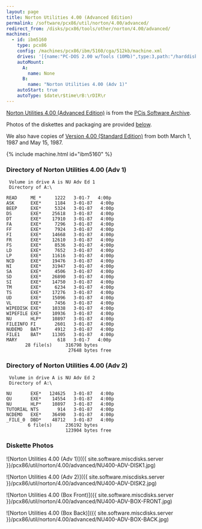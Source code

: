 ```yaml
---
layout: page
title: Norton Utilities 4.00 (Advanced Edition)
permalink: /software/pcx86/util/norton/4.00/advanced/
redirect_from: /disks/pcx86/tools/other/norton/4.00/advanced/
machines:
  - id: ibm5160
    type: pcx86
    config: /machines/pcx86/ibm/5160/cga/512kb/machine.xml
    drives: '[{name:"PC-DOS 2.00 w/Tools (10Mb)",type:3,path:"/harddisks/pcx86/10mb/PCDOS200-C400.json"},{name:"MS-DOS 1.x/2.x Source (10Mb)",type:3,path:"/harddisks/pcx86/10mb/MSDOS-SRC.json"}]'
    autoMount:
      A:
        name: None
      B:
        name: "Norton Utilities 4.00 (Adv 1)"
    autoStart: true
    autoType: $date\r$time\rB:\rDIR\r
---
```


[Norton Utilities 4.00 (Advanced Edition)](#directory-of-norton-utilities-400-advanced-1) is from the
[PCjs Software Archive](/software/pcjs/).

Photos of the diskettes and packaging are provided [below](#diskette-photos).

We also have copies of [Version 4.00 (Standard Edition)](../) from both March 1, 1987 and May 15, 1987.

{% include machine.html id="ibm5160" %}

### Directory of Norton Utilities 4.00 (Adv 1)

     Volume in drive A is NU Adv Ed 1
     Directory of A:\

    READ     ME *     1222   3-01-7   4:00p
    ASK      EXE*     1184   3-01-87   4:00p
    BEEP     EXE*     5324   3-01-87   4:00p
    DS       EXE*    25618   3-01-87   4:00p
    DT       EXE*    17910   3-01-87   4:00p
    FA       EXE*     7296   3-01-87   4:00p
    FF       EXE*     7924   3-01-87   4:00p
    FI       EXE*    14668   3-01-87   4:00p
    FR       EXE*    12610   3-01-87   4:00p
    FS       EXE*     8536   3-01-87   4:00p
    LD       EXE*     7652   3-01-87   4:00p
    LP       EXE*    11616   3-01-87   4:00p
    NCD      EXE*    19476   3-01-87   4:00p
    NI       EXE*    31947   3-01-87   4:00p
    SA       EXE*     4506   3-01-87   4:00p
    SD       EXE*    26890   3-01-87   4:00p
    SI       EXE*    14750   3-01-87   4:00p
    TM       EXE*     6234   3-01-87   4:00p
    TS       EXE*    17276   3-01-87   4:00p
    UD       EXE*    15096   3-01-87   4:00p
    VL       EXE*     7456   3-01-87   4:00p
    WIPEDISK EXE*    10338   3-01-87   4:00p
    WIPEFILE EXE*    10936   3-01-87   4:00p
    NU       HLP*    10897   3-01-87   4:00p
    FILEINFO FI       2601   3-01-87   4:00p
    NUDEMO   BAT*     4912   3-01-87   4:00p
    FILE1    BAT*    11305   3-01-87   4:00p
    MARY               618   3-01-7   4:00p
           28 file(s)     316798 bytes
                           27648 bytes free

### Directory of Norton Utilities 4.00 (Adv 2)

     Volume in drive A is NU Adv Ed 2
     Directory of A:\

    NU       EXE*   124625   3-01-87   4:00p
    QU       EXE*    14554   3-01-87   4:00p
    NU       HLP*    10897   3-01-87   4:00p
    TUTORIAL NTS       914   3-01-87   4:00p
    NCDEMO   EXE*    36490   3-01-87   4:00p
    _FILE_0  DBD*    48712   3-01-87   4:00p
            6 file(s)     236192 bytes
                          123904 bytes free

### Diskette Photos

![Norton Utilities 4.00 (Adv 1)]({{ site.software.miscdisks.server }}/pcx86/util/norton/4.00/advanced/NU400-ADV-DISK1.jpg)

![Norton Utilities 4.00 (Adv 2)]({{ site.software.miscdisks.server }}/pcx86/util/norton/4.00/advanced/NU400-ADV-DISK2.jpg)

![Norton Utilities 4.00 (Box Front)]({{ site.software.miscdisks.server }}/pcx86/util/norton/4.00/advanced/NU400-ADV-BOX-FRONT.jpg)

![Norton Utilities 4.00 (Box Back)]({{ site.software.miscdisks.server }}/pcx86/util/norton/4.00/advanced/NU400-ADV-BOX-BACK.jpg)
